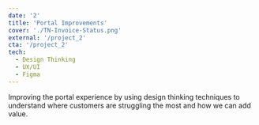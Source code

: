 ```yaml
---
date: '2'
title: 'Portal Improvements'
cover: './TN-Invoice-Status.png'
external: '/project_2'
cta: '/project_2'
tech:
  - Design Thinking
  - UX/UI
  - Figma
---
```


Improving the portal experience by using design thinking techniques to understand where customers are struggling the most and how we can add value.
